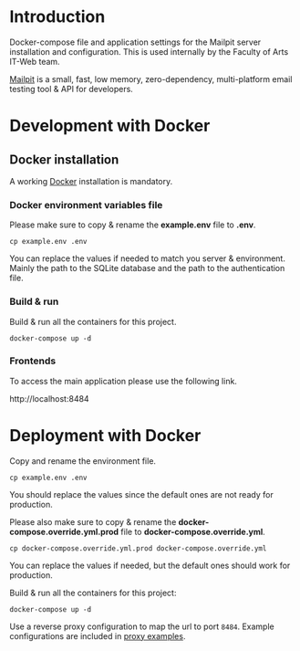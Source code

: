 # Introduction

Docker-compose file and application settings for the Mailpit server installation and configuration. This is used internally by the Faculty of Arts IT-Web team.

[Mailpit](https://github.com/axllent/mailpit) is a small, fast, low memory, zero-dependency, multi-platform email testing tool & API for developers.

# Development with Docker

## Docker installation

A working [Docker](https://docs.docker.com/engine/installation/) installation is mandatory.

### Docker environment variables file

Please make sure to copy & rename the **example.env** file to **.env**.

``cp example.env .env``

You can replace the values if needed to match you server & environment. Mainly the path to the SQLite database and the path to the authentication file.

### Build & run

Build & run all the containers for this project.

``docker-compose up -d``

### Frontends

To access the main application please use the following link.

http://localhost:8484

# Deployment with Docker

Copy and rename the environment file.

``cp example.env .env``

You should replace the values since the default ones are not ready for production.

Please also make sure to copy & rename the **docker-compose.override.yml.prod** file to **docker-compose.override.yml**.

`cp docker-compose.override.yml.prod docker-compose.override.yml`

You can replace the values if needed, but the default ones should work for production.

Build & run all the containers for this project:

`docker-compose up -d`

Use a reverse proxy configuration to map the url to port `8484`.
Example configurations are included in [proxy examples](https://mailpit.axllent.org/docs/configuration/proxy).
